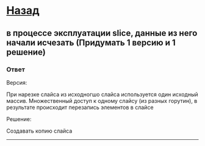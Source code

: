 # [Назад](/L2/L2_.md)

## в процессе эксплуатации slice, данные из него начали исчезать (Придумать 1 версию и 1 решение)

### Ответ

Версия:

При нарезке слайса из исходногшо слайса используется один исходный массив.
Множественный доступ к одному слайсу (из разных горутин), в результате происходит перезапись элементов в слайсе

Решение:

Создавать копию слайса

-----------------------------------------------
